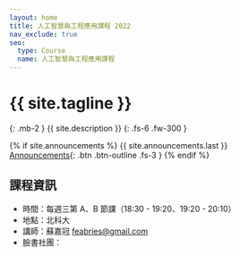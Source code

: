 ```yaml
---
layout: home
title: 人工智慧與工程應用課程 2022
nav_exclude: true
seo:
  type: Course
  name: 人工智慧與工程應用課程
---
```


# {{ site.tagline }}
{: .mb-2 }
{{ site.description }}
{: .fs-6 .fw-300 }

{% if site.announcements %}
{{ site.announcements.last }}
[Announcements](announcements.md){: .btn .btn-outline .fs-3 }
{% endif %}

## 課程資訊

- 時間：每週三第 A、B 節課（18:30 - 19:20、19:20 - 20:10）
- 地點：北科大
- 講師：蘇嘉冠 feabries@gmail.com
- 臉書社團：
